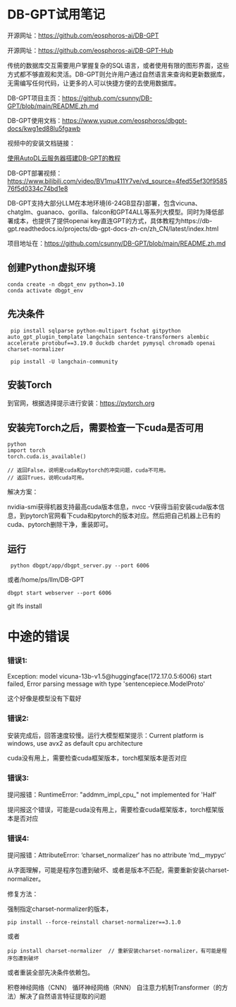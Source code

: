 # DB-GPT试用笔记

开源网址：https://github.com/eosphoros-ai/DB-GPT

开源网址：https://github.com/eosphoros-ai/DB-GPT-Hub

传统的数据库交互需要用户掌握复杂的SQL语言，或者使用有限的图形界面，这些方式都不够直观和灵活。DB-GPT则允许用户通过自然语言来查询和更新数据库，无需编写任何代码，让更多的人可以快捷方便的去使用数据库。

DB-GPT项目主页：https://github.com/csunny/DB-GPT/blob/main/README.zh.md

DB-GPT使用文档：https://www.yuque.com/eosphoros/dbgpt-docs/kwg1ed88lu5fgawb

视频中的安装文档链接：

[使用AutoDL云服务器搭建DB-GPT的教程](https://r.mckt3.fashiontech.top/AI/DB-GPT/DB-GPT用私有化LLM技术定义数据库下一代交互方式/DB-GPT云服务器安装文档.pdf?OSSAccessKeyId=LTAI4Fy7h96gJaRHCAqzUkJN&Expires=1705379711&Signature=ACI8XdxR%2BkjcSLhYkIP95TxHevE%3D)

DB-GPT部署视频：https://www.bilibili.com/video/BV1mu411Y7ve/vd_source=4fed55ef30f958576f5d0334c74bd1e8

DB-GPT支持大部分LLM在本地环境(6-24GB显存)部署，包含vicuna、chatglm、guanaco、gorilla、falcon和GPT4ALL等系列大模型。同时为降低部署成本，也提供了提供openai key直连GPT的方式，具体教程为https://db-gpt.readthedocs.io/projects/db-gpt-docs-zh-cn/zh_CN/latest/index.html 

 项目地址在：https://github.com/csunny/DB-GPT/blob/main/README.zh.md
 
## 创建Python虚拟环境

```
conda create -n dbgpt_env python=3.10
conda activate dbgpt_env
```

## 先决条件
```
 pip install sqlparse python-multipart fschat gitpython auto_gpt_plugin_template langchain sentence-transformers alembic accelerate protobuf==3.19.0 duckdb chardet pymysql chromadb openai charset-normalizer

 pip install -U langchain-community
```

## 安装Torch

到官网，根据选择提示进行安装：https://pytorch.org

## 安装完Torch之后，需要检查一下cuda是否可用

```
python
import torch
torch.cuda.is_available()

// 返回False，说明是cuda和pytorch的冲突问题，cuda不可用。
// 返回Trues，说明cuda可用。
```

解决方案：

nvidia-smi获得机器支持最高cuda版本信息，nvcc -V获得当前安装cuda版本信息，到pytorch官网看下cuda和pytorch的版本对应。然后把自己机器上已有的cuda、pytorch删除干净，重装即可。

## 运行
```
 python dbgpt/app/dbgpt_server.py --port 6006
```
或者/home/ps/llm/DB-GPT
```
dbgpt start webserver --port 6006
```


git lfs install


# 中途的错误

### 错误1:
Exception: model vicuna-13b-v1.5@huggingface(172.17.0.5:6006) start failed, Error parsing message with type 'sentencepiece.ModelProto'

这个好像是模型没有下载好

### 错误2:
安装完成后，回答速度较慢。运行大模型框架提示：Current platform is windows, use avx2 as default cpu architecture

cuda没有用上，需要检查cuda框架版本，torch框架版本是否对应

### 错误3:

提问报错：RuntimeError: "addmm_impl_cpu_" not implemented for 'Half'

提问报这个错误，可能是cuda没有用上，需要检查cuda框架版本，torch框架版本是否对应

### 错误4:

提问报错：AttributeError: ‘charset_normalizer‘ has no attribute ‘md__mypyc‘

从字面理解，可能是程序包遭到破坏、或者是版本不匹配，需要重新安装charset-normalizer。

修复方法：

强制指定charset-normalizer的版本，
```
pip install --force-reinstall charset-normalizer==3.1.0
```

或者
```
pip install charset-normalizer  // 重新安装charset-normalizer，有可能是程序包遭到破坏
```

或者重装全部先决条件依赖包。


积卷神经网络（CNN）
循环神经网络（RNN）
自注意力机制Transformer（的方法）解决了自然语言特征提取的问题